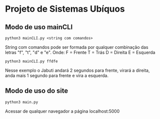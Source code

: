 # Projeto de Sistemas Ubíquos 


## Modo de uso mainCLI

`python3 mainCLI.py <string com comandos>`
  
String com comandos pode ser formada por qualquer combinação  das letras "f", "t", "d" e "e". Onde:
F = Frente
T = Trás
D = Direita
E = Esquerda

`python3 mainCLI.py ffdfe`

Nesse exemplo o Jabuti andará 2 segundos para frente, virará a direita, anda mais 1 segundo para frente e vira a  esquerda.

## Modo de uso do site

`python3 main.py`

Acessar de qualquer navegador a página localhost:5000
